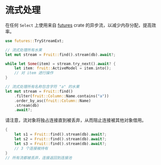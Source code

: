 # 流式处理

在任何 `Select` 上使用来自 [futures](https://crates.io/crates/futures) crate 的异步流，以减少内存分配，提高效率。

```rust
use futures::TryStreamExt;

// 流式处理所有水果
let mut stream = Fruit::find().stream(db).await?;

while let Some(item) = stream.try_next().await? {
    let item: fruit::ActiveModel = item.into();
    // 对 item 进行操作
}
```

```rust
// 流式处理所有名称包含字符 "a" 的水果
let mut stream = Fruit::find()
    .filter(fruit::Column::Name.contains("a"))
    .order_by_asc(fruit::Column::Name)
    .stream(db)
    .await?;
```

请注意，流对象将独占连接直到被丢弃，从而阻止连接被其他对象借用。

```rust
{
    let s1 = Fruit::find().stream(db).await?;
    let s2 = Fruit::find().stream(db).await?;
    let s3 = Fruit::find().stream(db).await?;
    // 3 个连接被持有
}
// 所有流都被丢弃，连接返回到连接池